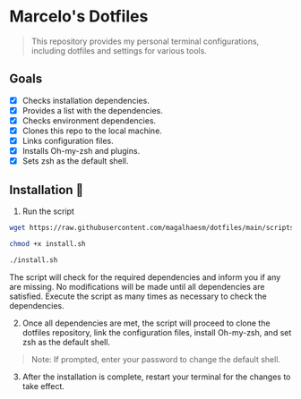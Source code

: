 # Marcelo's Dotfiles

> This repository provides my personal terminal configurations, including dotfiles and settings for various tools.

## Goals

- [x] Checks installation dependencies.
- [x] Provides a list with the dependencies.
- [x] Checks environment dependencies.
- [x] Clones this repo to the local machine.
- [x] Links configuration files.
- [x] Installs Oh-my-zsh and plugins.
- [x] Sets zsh as the default shell.

## Installation 🔧

1. Run the script
```sh
wget https://raw.githubusercontent.com/magalhaesm/dotfiles/main/scripts/install.sh
```

```sh
chmod +x install.sh
```

```sh
./install.sh
```

The script will check for the required dependencies and inform you if any are missing. No modifications will be made until all dependencies are satisfied. Execute the script as many times as necessary to check the dependencies.

2. Once all dependencies are met, the script will proceed to clone the dotfiles repository, link the configuration files, install Oh-my-zsh, and set zsh as the default shell.

> Note: If prompted, enter your password to change the default shell.

3. After the installation is complete, restart your terminal for the changes to take effect.
